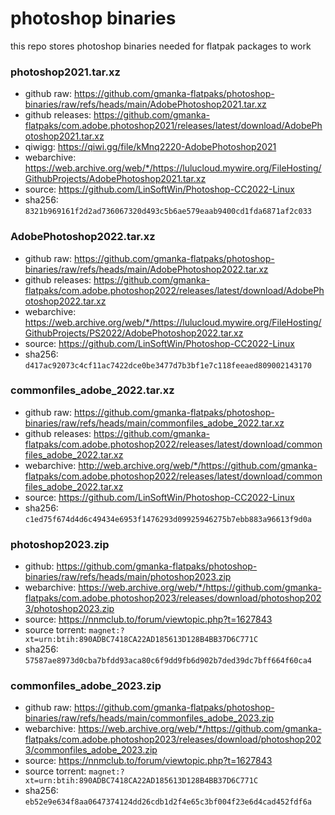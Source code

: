 # photoshop binaries

this repo stores photoshop binaries needed for flatpak packages to work

### photoshop2021.tar.xz

- github raw: https://github.com/gmanka-flatpaks/photoshop-binaries/raw/refs/heads/main/AdobePhotoshop2021.tar.xz
- github releases: https://github.com/gmanka-flatpaks/com.adobe.photoshop2021/releases/latest/download/AdobePhotoshop2021.tar.xz
- qiwigg: https://qiwi.gg/file/kMnq2220-AdobePhotoshop2021
- webarchive: https://web.archive.org/web/*/https://lulucloud.mywire.org/FileHosting/GithubProjects/AdobePhotoshop2021.tar.xz
- source: https://github.com/LinSoftWin/Photoshop-CC2022-Linux
- sha256: `8321b969161f2d2ad736067320d493c5b6ae579eaab9400cd1fda6871af2c033`

### AdobePhotoshop2022.tar.xz

- github raw: https://github.com/gmanka-flatpaks/photoshop-binaries/raw/refs/heads/main/AdobePhotoshop2022.tar.xz
- github releases: https://github.com/gmanka-flatpaks/com.adobe.photoshop2022/releases/latest/download/AdobePhotoshop2022.tar.xz
- webarchive: https://web.archive.org/web/*/https://lulucloud.mywire.org/FileHosting/GithubProjects/PS2022/AdobePhotoshop2022.tar.xz
- source: https://github.com/LinSoftWin/Photoshop-CC2022-Linux
- sha256: `d417ac92073c4cf11ac7422dce0be3477d7b3bf1e7c118feeaed809002143170`

### commonfiles_adobe_2022.tar.xz

- github raw: https://github.com/gmanka-flatpaks/photoshop-binaries/raw/refs/heads/main/commonfiles_adobe_2022.tar.xz
- github releases: https://github.com/gmanka-flatpaks/com.adobe.photoshop2022/releases/latest/download/commonfiles_adobe_2022.tar.xz
- webarchive: http://web.archive.org/web/*/https://github.com/gmanka-flatpaks/com.adobe.photoshop2022/releases/latest/download/commonfiles_adobe_2022.tar.xz
- source: https://github.com/LinSoftWin/Photoshop-CC2022-Linux
- sha256: `c1ed75f674d4d6c49434e6953f1476293d09925946275b7ebb883a96613f9d0a`

### photoshop2023.zip

- github: https://github.com/gmanka-flatpaks/photoshop-binaries/raw/refs/heads/main/photoshop2023.zip
- webarchive: https://web.archive.org/web/*/https://github.com/gmanka-flatpaks/com.adobe.photoshop2023/releases/download/photoshop2023/photoshop2023.zip
- source: https://nnmclub.to/forum/viewtopic.php?t=1627843
- source torrent: `magnet:?xt=urn:btih:890ADBC7418CA22AD185613D128B4BB37D6C771C`
- sha256: `57587ae8973d0cba7bfdd93aca80c6f9dd9fb6d902b7ded39dc7bff664f60ca4`

### commonfiles_adobe_2023.zip

- github raw: https://github.com/gmanka-flatpaks/photoshop-binaries/raw/refs/heads/main/commonfiles_adobe_2023.zip
- webarchive: https://web.archive.org/web/*/https://github.com/gmanka-flatpaks/com.adobe.photoshop2023/releases/download/photoshop2023/commonfiles_adobe_2023.zip
- source: https://nnmclub.to/forum/viewtopic.php?t=1627843
- source torrent: `magnet:?xt=urn:btih:890ADBC7418CA22AD185613D128B4BB37D6C771C`
- sha256: `eb52e9e634f8aa0647374124dd26cdb1d2f4e65c3bf004f23e6d4cad452fdf6a`

